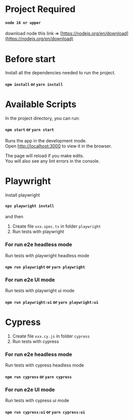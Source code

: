 # Project Required

#### `node 16 or upper`

download node this link => [https://nodejs.org/en/download](https://nodejs.org/en/download)

# Before start

Install all the dependencies needed to run the project.

#### `npm install` or `yarn install`

# Available Scripts

In the project directory, you can run:

#### `npm start` or `yarn start`

Runs the app in the development mode.\
Open [http://localhost:3000](http://localhost:3000) to view it in the browser.

The page will reload if you make edits.\
You will also see any lint errors in the console.

# Playwright

Install playwright

#### `npx playwright install`

and then

1. Create file `xxx.spec.ts` in folder `playwright`
2. Run tests with playwright

### For run e2e headless mode

Run tests with playwright headless mode

#### `npm run playwright` or `yarn playwright`

### For run e2e UI mode

Run tests with playwright ui mode

#### `npm run playwright:ui` or `yarn playwright:ui`

# Cypress

1. Create file `xxx.cy.js` in folder `cypress`
2. Run tests with cypress

### For run e2e headless mode

Run tests with cypress headless mode

#### `npm run cypress` or `yarn cypress`

### For run e2e UI mode

Run tests with cypress ui mode

#### `npm run cypress:ui` or `yarn cypress:ui`
